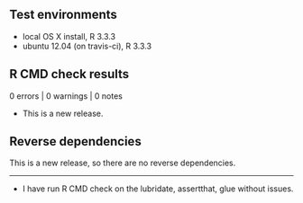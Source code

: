 ## Test environments
* local OS X install, R 3.3.3
* ubuntu 12.04 (on travis-ci), R 3.3.3

## R CMD check results

0 errors | 0 warnings | 0 notes

* This is a new release.

## Reverse dependencies

This is a new release, so there are no reverse dependencies.

---

* I have run R CMD check on the lubridate, assertthat, glue without issues. 
